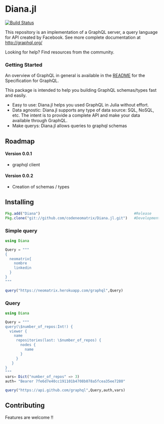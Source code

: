# Diana.jl  
[![Build Status](https://travis-ci.org/codeneomatrix/Diana.jl.svg?branch=master)](https://travis-ci.org/codeneomatrix/Diana.jl)

This repository is an implementation of a GraphQL server, a query language for API created by Facebook.
See more complete documentation at http://graphql.org/

Looking for help? Find resources from the community.

### Getting Started

An overview of GraphQL in general is available in the [README](https://github.com/facebook/graphql/blob/master/README.md) for the Specification for GraphQL.

This package is intended to help you building GraphQL schemas/types fast and easily.
+ Easy to use: Diana.jl helps you used GraphQL in Julia without effort.
+ Data agnostic: Diana.jl supports any type of data source: SQL, NoSQL, etc. The intent is to provide a complete API and make your data available through GraphQL.
+ Make querys: Diana.jl allows queries to graphql schemas

Roadmap
-----
#### Version 0.0.1
 + graphql client 

#### Version 0.0.2
  + Creation of schemas / types

Installing
----------
```julia
Pkg.add("Diana")                                           #Release
Pkg.clone("git://github.com/codeneomatrix/Diana.jl.git")   #Development
```

### Simple query

```julia
using Diana

Query = """
{
  neomatrix{
    nombre
    linkedin
  }
} 
"""   

query("https://neomatrix.herokuapp.com/graphql",Query)

```

### Query

```julia
using Diana

Query = """
query(\$number_of_repos:Int!) {
  viewer {
    name
     repositories(last: \$number_of_repos) {
       nodes {
         name
       }
     }
   }
}
"""   
vars= Dict("number_of_repos" => 3)
auth= "Bearer 7fe6d7e40cc191101b4708b078a5fcea35ee7280"

query("https://api.github.com/graphql",Query,auth,vars)
```

## Contributing
Features are welcome !!


